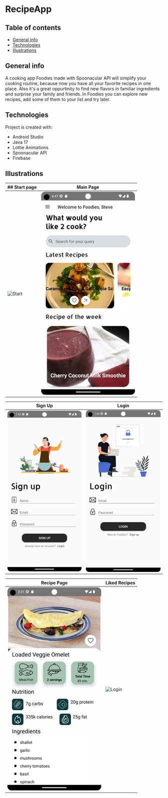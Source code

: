 # RecipeApp

## Table of contents
* [General info](#general-info)
* [Technologies](#technologies)
* [Illustrations](#illustrations)


## General info
A cooking app Foodies made with Spoonacular API will simplify your cooking routine, because now you have all  your favorite recipes in one place.
Also it's a great oppurtinity to find new flavors in familiar ingredients and surprise
your family and friends. In Foodies you can explore new recipes, add some of them to your list and try later.

	
## Technologies
Project is created with:
* Android Studio
* Java 17
* Lottie Animations
* Spoonacular API
* Firebase

## Illustrations
| ## Start page         |       Main Page |
| ------------------ | --------------- |
|![Start](./start.png)| ![MainPage](./main.png)|

| Sign Up             |        Login   |
| ------------------ | --------------- |
| ![SignUp](./signup.png) | ![Login](./login.png) |

| Recipe Page         |         Liked Recipes |
| ------------------ | --------------- |
|![SignUp](./recipe.png)| ![Login](./liked.png)|
